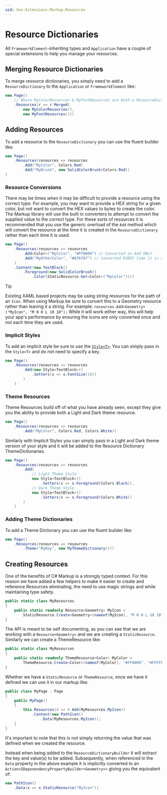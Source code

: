 ```yaml
---
uid: Uno.Extensions.Markup.Resources
---
```

# Resource Dictionaries

All `FrameworkElement`-inheriting types and `Application` have a couple of special extensions to help you manage your resources.

## Merging Resource Dictionaries

To merge resource dictionaries, you simply need to add a `ResourceDictionary` to the `Application` or `FrameworkElement` like:

```cs
new Page()
    // Where MyColorResources & MyFontResources are both a ResourceDictionary
    .Resources(r => r.Merged(
        new MyColorResources(),
        new MyFontResources()))
```

## Adding Resources

To add a resource to the `ResourceDictionary` you can use the fluent builder like:

```cs
new Page()
    .Resources(resources => resources
        .Add("MyColor", Colors.Red)
        .Add("MyBrush", new SolidColorBrush(Colors.Red))
)
```

### Resource Conversions

There may be times when it may be difficult to provide a resource using the correct type. For example, you may want to provide a HEX string for a given color, but not want to convert the HEX values to bytes to create the color. The Markup library will use the built in converters to attempt to convert the supplied value to the correct type. For these sorts of resources it is recommended that you use the generic overload of the `Add` method which will convert the resource at the time it is created in the `ResourceDictionary` rather than each time it is used.

```cs
new Page()
    .Resources(resources => resources
        .Add<Color>("MyColor", "#FF0000") // Converted on Add ONLY
        .Add("MyOtherColor", "#676767") // Converted EVERY time it is used
    )
    .Content(new TextBlock()
        .Foreground(new SolidColorBrush()
            .Color(StaticResource.Get<Color>("MyColor"))))
```

> [!TIP]
> Existing XAML based projects may be using string resources for the path of an `Icon`. When using Markup be sure to convert this to a Geometry resource rather than leaving it a string. For example: `resources.Add<Geometry>("MyIcon", "M 0 0 L 10 10");`
> While it will work either way, this will help your app's performance by ensuring the icons are only converted once and not each time they are used.

### Implicit Styles

To add an implicit style be sure to use the [`Style<T>`](xref:Uno.Extensions.Markup.Styles). You can simply pass in the `Style<T>` and do not need to specify a key.

```cs
new Page()
    .Resources(resources => resources
        .Add(new Style<TextBlock>()
            .Setters(s => s.FontSize(14))
        )
    )
```

### Theme Resources

Theme Resources build off of what you have already seen, except they give you the ability to provide both a Light and Dark theme resource.

```cs
new Page()
    .Resources(resources => resources
        .Add("MyColor", Colors.Red, Colors.White))
```

Similarly with Implicit Styles you can simply pass in a Light and Dark theme version of your style and it will be added to the Resource Dictionary ThemeDictionaries.

```cs
new Page()
    .Resources(resources => resources
        .Add(
            // Light Theme Style
            new Style<TextBlock>()
                .Setters(s => s.Foreground(Colors.Black)),
            // Dark Theme Style
            new Style<TextBlock>()
                .Setters(s => s.Foreground(Colors.White))
        )
    )
```

### Adding Theme Dictionaries

To add a Theme Dictionary you can use the fluent builder like:

```cs
new Page()
    .Resources(resources => resources
        .Theme("MyKey", new MyThemeDictionary()))
```

## Creating Resources

One of the benefits of C# Markup is a strongly typed context. For this reason we have added a few helpers to make it easier to create and reference Resources eliminating, the need to use magic strings and while maintaining type safety.

```cs
public static class MyResources
{
    public static readonly Resource<Geometry> MyIcon =
        StaticResource.Create<Geometry>(nameof(MyIcon), "M 0 0 L 10 10");
}
```

The API is meant to be self documenting, as you can see that we are working with a `Resource<Geometry>` and we are creating a `StaticResource`. Similarly we can create a ThemeResource like:

```cs
public static class MyResources
{
    public static readonly ThemeResource<Color> MyColor =
        ThemeResource.Create<Color>(nameof(MyColor), "#FF0000", "#FFFFFF");
}
```

Whether we have a `StaticResource` or `ThemeResource`, once we have it defined we can use it in our markup like:

```cs
public class MyPage : Page
{
    public MyPage()
    {
        this.Resources(r => r.Add(MyResources.MyIcon))
            .Content(new PathIcon()
                .Data(MyResources.MyIcon));
    }
}
```

It's important to note that this is not simply returning the value that was defined when we created the resource.

Instead when being added to the `ResourceDictionaryBuilder` it will extract the key and value(s) to be added. Subsequently, when referenced in the `Data` property in the above example it is implicitly converted to an `Action<IDepenendencyPropertyBuilder<Geometry>>` giving you the equivalent of:

```cs
new PathIcon()
    .Data(x => x.StaticResource("MyIcon"))
```
